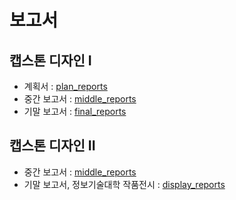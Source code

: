 # 보고서

## 캡스톤 디자인 I

- 계획서 : [plan_reports](../src/report/%EC%BA%A1%EC%8A%A4%ED%86%A4%EB%94%94%EC%9E%90%EC%9D%B8I_%EA%B3%84%ED%9A%8D%EC%84%9C_%EC%98%A8%EB%9D%BC%EC%9D%B8%20%ED%95%99%EC%8A%B5%20%EC%BB%A4%EB%AE%A4%EB%8B%88%ED%8B%B0%20%EC%9A%B4%EC%98%81%EA%B3%BC%20%EA%B4%80%EB%A6%AC%EB%A5%BC%20%EC%9C%84%ED%95%9C%20%ED%94%8C%EB%9E%AB%ED%8F%BC%20%EA%B0%9C%EB%B0%9C_%EC%97%84%EC%A7%84%EC%8B%9D%EC%9C%A0%EC%84%B1%ED%98%84%EC%A1%B0%EC%98%81%EB%A1%9D.hwp)
- 중간 보고서 : [middle_reports](../src/report/%EC%BA%A1%EC%8A%A4%ED%86%A4%EB%94%94%EC%9E%90%EC%9D%B8I%20%EC%A4%91%EA%B0%84%EB%B3%B4%EA%B3%A0%EC%84%9C_%EC%97%84%EC%A7%84%EC%8B%9D%EC%9C%A0%EC%84%B1%ED%98%84%EC%A1%B0%EC%98%81%EB%A1%9D.hwp)
- 기말 보고서 : [final_reports](../src/report/%EC%BA%A1%EC%8A%A4%ED%86%A4%EB%94%94%EC%9E%90%EC%9D%B8I_%EC%B5%9C%EC%A2%85%EB%B3%B4%EA%B3%A0%EC%84%9C_%EC%97%84%EC%A7%84%EC%8B%9D%EC%9C%A0%EC%84%B1%ED%98%84%EC%A1%B0%EC%98%81%EB%A1%9D.hwp)

## 캡스톤 디자인 II

- 중간 보고서 : [middle_reports](<../src/report/%EC%BA%A1%EC%8A%A4%ED%86%A4%EB%94%94%EC%9E%90%EC%9D%B8II%20%EC%A4%91%EA%B0%84%20%EC%A0%90%EA%B2%80-%EA%B2%80%ED%86%A0%20(1).hwp>)
- 기말 보고서, 정보기술대학 작품전시 : [display_reports](../src//report/%EC%9E%91%ED%92%88%EC%A0%84%EC%8B%9C%ED%9A%8C%20%EA%B2%B0%EA%B3%BC%20%EB%B3%B4%EA%B3%A0%EC%84%9C_%EC%97%84%EC%A7%84%EC%8B%9D%EC%9C%A0%EC%84%B1%ED%98%84%EC%A1%B0%EC%98%81%EB%A1%9D.hwp)
